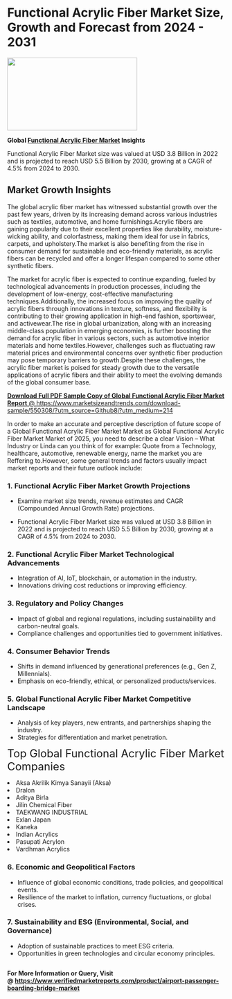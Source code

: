 <H1>Functional Acrylic Fiber Market Size, Growth and Forecast from 2024 - 2031</H1><img class="aligncenter size-medium wp-image-584254" src="https://thirdeyenews.in/wp-content/uploads/2024/09/Global-Market-Research-300x168.jpeg" alt="" width="300" height="168" /><p><strong>Global&nbsp;<a href="https://www.marketsizeandtrends.com/download-sample/550308/?utm_source=Github8j?utm_medium=214">Functional Acrylic Fiber Market</a> Insights</strong></p><p>Functional Acrylic Fiber Market size was valued at USD 3.8 Billion in 2022 and is projected to reach USD 5.5 Billion by 2030, growing at a CAGR of 4.5% from 2024 to 2030.</p><p><h2>Market Growth Insights</h2> <p>The global acrylic fiber market has witnessed substantial growth over the past few years, driven by its increasing demand across various industries such as textiles, automotive, and home furnishings.Acrylic fibers are gaining popularity due to their excellent properties like durability, moisture-wicking ability, and colorfastness, making them ideal for use in fabrics, carpets, and upholstery.The market is also benefiting from the rise in consumer demand for sustainable and eco-friendly materials, as acrylic fibers can be recycled and offer a longer lifespan compared to some other synthetic fibers.</p> <p><a href="download_sample_link"></a></p> <p>The market for acrylic fiber is expected to continue expanding, fueled by technological advancements in production processes, including the development of low-energy, cost-effective manufacturing techniques.Additionally, the increased focus on improving the quality of acrylic fibers through innovations in texture, softness, and flexibility is contributing to their growing application in high-end fashion, sportswear, and activewear.The rise in global urbanization, along with an increasing middle-class population in emerging economies, is further boosting the demand for acrylic fiber in various sectors, such as automotive interior materials and home textiles.However, challenges such as fluctuating raw material prices and environmental concerns over synthetic fiber production may pose temporary barriers to growth.Despite these challenges, the acrylic fiber market is poised for steady growth due to the versatile applications of acrylic fibers and their ability to meet the evolving demands of the global consumer base.</p> <p><a href="get_more_link"></p><p><span class=""><strong>Download Full PDF Sample Copy of Global Functional Acrylic Fiber Market Report</strong> @ <a href="https://www.marketsizeandtrends.com/download-sample/550308/?utm_source=Github8j?utm_medium=214" target="_blank">https://www.marketsizeandtrends.com/download-sample/550308/?utm_source=Github8j?utm_medium=214</a></span></p><p>In order to make an accurate and perceptive description of future scope of a Global&nbsp;Functional Acrylic Fiber Market Market as Global&nbsp;Functional Acrylic Fiber Market Market of 2025, you need to describe a clear Vision &ndash; What Industry or Linda can you think of for example: Quote from a Technology, healthcare, automotive, renewable energy, name the market you are Reffering to.However, some general trends and factors usually impact market reports and their future outlook include:</p><h3>1.&nbsp;<strong>Functional Acrylic Fiber Market Growth Projections</strong></h3><ul><li>Examine market size trends, revenue estimates and CAGR (Compounded Annual Growth Rate) projections.</li><li><p>Functional Acrylic Fiber Market size was valued at USD 3.8 Billion in 2022 and is projected to reach USD 5.5 Billion by 2030, growing at a CAGR of 4.5% from 2024 to 2030.</p></li></ul><h3>2.&nbsp;<strong>Functional Acrylic Fiber Market Technological Advancements</strong></h3><ul><li>Integration of AI, IoT, blockchain, or automation in the industry.</li><li>Innovations driving cost reductions or improving efficiency.</li></ul><h3>3.&nbsp;<strong>Regulatory and Policy Changes</strong></h3><ul><li>Impact of global and regional regulations, including sustainability and carbon-neutral goals.</li><li>Compliance challenges and opportunities tied to government initiatives.</li></ul><h3>4.&nbsp;<strong>Consumer Behavior Trends</strong></h3><ul><li>Shifts in demand influenced by generational preferences (e.g., Gen Z, Millennials).</li><li>Emphasis on eco-friendly, ethical, or personalized products/services.</li></ul><h3>5.&nbsp;<strong>Global Functional Acrylic Fiber Market Competitive Landscape</strong></h3><ul><li>Analysis of key players, new entrants, and partnerships shaping the industry.</li><li>Strategies for differentiation and market penetration.</li></ul><p data-pm-slice="1 1 []"><span style="color: inherit; font-family: inherit; font-size: 25px;">Top Global Functional Acrylic Fiber Market Companies</span></p><div class="" data-test-id=""><p><li>Aksa Akrilik Kimya Sanayii (Aksa)</li><li> Dralon</li><li> Aditya Birla</li><li> Jilin Chemical Fiber</li><li> TAEKWANG INDUSTRIAL</li><li> Exlan Japan</li><li> Kaneka</li><li> Indian Acrylics</li><li> Pasupati Acrylon</li><li> Vardhman Acrylics</li></p></div><h3>6.&nbsp;<strong>Economic and Geopolitical Factors</strong></h3><ul><li>Influence of global economic conditions, trade policies, and geopolitical events.</li><li>Resilience of the market to inflation, currency fluctuations, or global crises.</li></ul><h3>7.&nbsp;<strong>Sustainability and ESG (Environmental, Social, and Governance)</strong></h3><ul><li>Adoption of sustainable practices to meet ESG criteria.</li><li>Opportunities in green technologies and circular economy principles.</li></ul><h2><strong style="font-size: 14px;">For More Information or Query, Visit @&nbsp;</strong><a style="background-color: #ffffff; font-size: 14px;" href="https://www.marketsizeandtrends.com/report/functional-acrylic-fiber-market/" target="_blank">https://www.verifiedmarketreports.com/product/airport-passenger-boarding-bridge-market</a></h2>